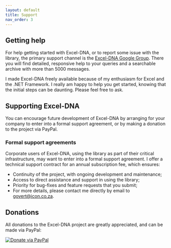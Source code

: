 ```yaml
---
layout: default
title: Support
nav_order: 3
---
```

## Getting help

For help getting started with Excel-DNA, or to report some issue with the library, the primary support channel is the [Excel-DNA Google Group][exceldna-group]. There you will find detailed, responsive help to your queries and a searchable archive with more than 5000 messages.

I made Excel-DNA freely available because of my enthusiasm for Excel and the .NET Framework. I really am happy to help you get started, knowing that the initial steps can be daunting. Please feel free to ask.

## Supporting Excel-DNA

You can encourage future development of Excel-DNA by arranging for your company to enter into a formal support agreement, or by making a donation to the project via PayPal.

### Formal support agreements

Corporate users of Excel-DNA, using the library as part of their critical infrastructure, may want to enter into a formal support agreement. I offer a technical support contract for an annual subscription fee, which ensures:

* Continuity of the project, with ongoing development and maintenance;
* Access to direct assistance and support in using the library;
* Priority for bug-fixes and feature requests that you submit;
* For more details, please contact me directly by email to <govert@icon.co.za>.

## Donations

All donations to the Excel-DNA project are greatly appreciated, and can be made via PayPal:

[![Donate via PayPal][paypal-image]][paypal-link]

[exceldna-group]: https://groups.google.com/forum/#!forum/exceldna
[paypal-link]: https://www.paypal.com/cgi-bin/webscr?cmd=_donations&amp;business=92N99RV5NQ29C&amp;lc=US&amp;item_name=Govert%20van%20Drimmelen&amp;item_number=ExcelDna&amp;currency_code=USD&amp;bn=PP%2dDonationsBF%3abtn_donate_LG%2egif%3aNonHosted
[paypal-image]: https://www.paypal.com/en_GB/i/btn/btn_donateCC_LG.gif "Donate via PayPal"
